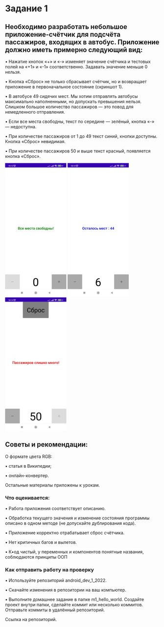 # Задание 1

## Необходимо разработать небольшое приложение-счётчик для подсчёта пассажиров, входящих в автобус. Приложение должно иметь примерно следующий вид:

• Нажатие кнопок «+» и «-» изменяет значение счётчика и тестовых полей на «+1» и «-1» соответственно. Задавать значение меньше 0 нельзя.

• Кнопка «Сброс» не только сбрасывает счётчик, но и возвращает приложение в первоначальное состояние (скриншот 1).

• В автобусе 49 сидячих мест. Мы хотим отправлять автобусы максимально наполненными, но допускать превышения нельзя. Слишком большое количество пассажиров — это повод для немедленного отправления.

• Если все места свободны, текст по середине — зелёный, кнопка «-» — недоступна.

• При количестве пассажиров от 1 до 49 текст синий, кнопки доступны. Кнопка «Сброс» невидимая.

• При количестве пассажиров 50 и выше текст красный, появляется кнопка «Сброс».

<img src="img/photo_2024-03-20_10-35-53.jpg" width="200" alt="img">
<img src="img/photo_2024-03-20_10-15-05.jpg" width="200" alt="img">
<img src="img/photo_2024-03-20_10-15-07.jpg" width="200" alt="img">

## Советы и рекомендации:

О формате цвета RGB:

• статья в Википедии;

• онлайн-конвертер.

Остальные материалы приложены к урокам.

### Что оценивается:

• Работа приложения соответствует описанию.

• Обработка текущего значения и изменение состояния программы описано в одном методе (не допускайте дублирования кода).

• Приложение корректно отрабатывает сброс счётчика.

• Нет критичных багов и вылетов.

• К•од чистый, у переменных и компонентов понятные названия, соблюдаются принципы ООП

### Как отправить работу на проверку

• Используйте репозиторий android_dev_1_2022.

• Скачайте изменения в репозитории на ваш компьютер.

• Выполните домашнее задание в папке m1_hello_world. Создайте проект внутри папки, сделайте коммит или несколько коммитов. Отправьте коммиты в удалённый репозиторий.

Ссылка на репозиторий.